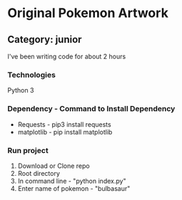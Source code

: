 # Original Pokemon Artwork

## Category: junior
I've been writing code for about 2 hours

### Technologies
Python 3

### Dependency - Command to Install Dependency
* Requests - pip3 install requests
* matplotlib - pip install matplotlib

### Run project
1. Download or Clone repo
2. Root directory
3. In command line - "python index.py"
4. Enter name of pokemon - "bulbasaur"